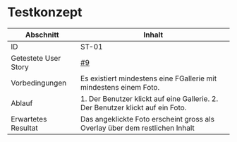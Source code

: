 # Testkonzept

Abschnitt            | Inhalt
---------------------|--------
ID                   | ST-01
Getestete User Story | [#9](https://github.com/ICT-BBC/mod-pr-scrum/issues/9)
Vorbedingungen       | Es existiert mindestens eine FGallerie mit mindestens einem Foto.
Ablauf               | 1. Der Benutzer klickt auf eine Gallerie. 2. Der Benutzer klickt auf ein Foto.
Erwartetes Resultat  | Das angeklickte Foto erscheint gross als Overlay über dem restlichen Inhalt
